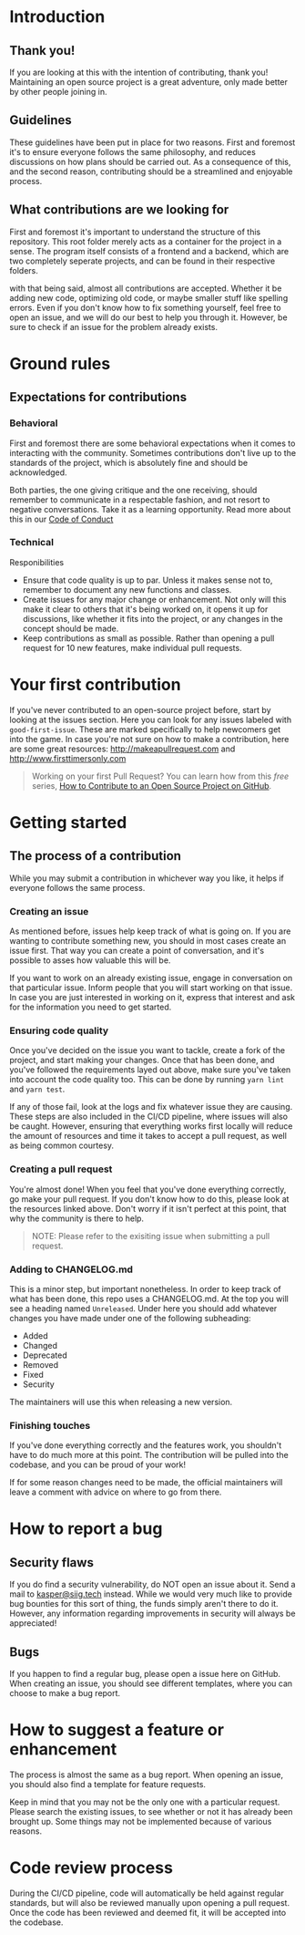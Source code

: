 # Introduction

## Thank you!

If you are looking at this with the intention of contributing, thank you! Maintaining an open source project is a great adventure, only made better by other people joining in.

## Guidelines

These guidelines have been put in place for two reasons. First and foremost it's to ensure everyone follows the same philosophy, and reduces discussions on how plans should be carried out. As a consequence of this, and the second reason, contributing should be a streamlined and enjoyable process.

## What contributions are we looking for

First and foremost it's important to understand the structure of this repository. This root folder merely acts as a container for the project in a sense. The program itself consists of a frontend and a backend, which are two completely seperate projects, and can be found in their respective folders.

with that being said, almost all contributions are accepted. Whether it be adding new code, optimizing old code, or maybe smaller stuff like spelling errors. Even if you don't know how to fix something yourself, feel free to open an issue, and we will do our best to help you through it. However, be sure to check if an issue for the problem already exists.

# Ground rules

## Expectations for contributions

### Behavioral

First and foremost there are some behavioral expectations when it comes to interacting with the community. Sometimes contributions don't live up to the standards of the project, which is absolutely fine and should be acknowledged.

Both parties, the one giving critique and the one receiving, should remember to communicate in a respectable fashion, and not resort to negative conversations. Take it as a learning opportunity. Read more about this in our [Code of Conduct](CODE_OF_CONDUCT.md)

### Technical

Responibilities

- Ensure that code quality is up to par. Unless it makes sense not to, remember to document any new functions and classes.
- Create issues for any major change or enhancement. Not only will this make it clear to others that it's being worked on, it opens it up for discussions, like whether it fits into the project, or any changes in the concept should be made.
- Keep contributions as small as possible. Rather than opening a pull request for 10 new features, make individual pull requests.

# Your first contribution

If you've never contributed to an open-source project before, start by looking at the issues section. Here you can look for any issues labeled with `good-first-issue`. These are marked specifically to help newcomers get into the game. In case you're not sure on how to make a contribution, here are some great resources: http://makeapullrequest.com and http://www.firsttimersonly.com

> Working on your first Pull Request? You can learn how from this _free_ series, [How to Contribute to an Open Source Project on GitHub](https://egghead.io/series/how-to-contribute-to-an-open-source-project-on-github).

# Getting started

## The process of a contribution

While you may submit a contribution in whichever way you like, it helps if everyone follows the same process.

### Creating an issue

As mentioned before, issues help keep track of what is going on. If you are wanting to contribute something new, you should in most cases create an issue first. That way you can create a point of conversation, and it's possible to asses how valuable this will be.

If you want to work on an already existing issue, engage in conversation on that particular issue. Inform people that you will start working on that issue. In case you are just interested in working on it, express that interest and ask for the information you need to get started.

### Ensuring code quality

Once you've decided on the issue you want to tackle, create a fork of the project, and start making your changes. Once that has been done, and you've followed the requirements layed out above, make sure you've taken into account the code quality too. This can be done by running `yarn lint` and `yarn test`.

If any of those fail, look at the logs and fix whatever issue they are causing. These steps are also included in the CI/CD pipeline, where issues will also be caught. However, ensuring that everything works first locally will reduce the amount of resources and time it takes to accept a pull request, as well as being common courtesy.

### Creating a pull request

You're almost done! When you feel that you've done everything correctly, go make your pull request. If you don't know how to do this, please look at the resources linked above. Don't worry if it isn't perfect at this point, that why the community is there to help.

> NOTE: Please refer to the exisiting issue when submitting a pull request.

### Adding to CHANGELOG.md

This is a minor step, but important nonetheless. In order to keep track of what has been done, this repo uses a CHANGELOG.md. At the top you will see a heading named `Unreleased`. Under here you should add whatever changes you have made under one of the following subheading:

- Added
- Changed
- Deprecated
- Removed
- Fixed
- Security

The maintainers will use this when releasing a new version.

### Finishing touches

If you've done everything correctly and the features work, you shouldn't have to do much more at this point. The contribution will be pulled into the codebase, and you can be proud of your work!

If for some reason changes need to be made, the official maintainers will leave a comment with advice on where to go from there.

# How to report a bug

## Security flaws

If you do find a security vulnerability, do NOT open an issue about it. Send a mail to kasper@siig.tech instead. While we would very much like to provide bug bounties for this sort of thing, the funds simply aren't there to do it. However, any information regarding improvements in security will always be appreciated!

## Bugs

If you happen to find a regular bug, please open a issue here on GitHub. When creating an issue, you should see different templates, where you can choose to make a bug report.

# How to suggest a feature or enhancement

The process is almost the same as a bug report. When opening an issue, you should also find a template for feature requests.

Keep in mind that you may not be the only one with a particular request. Please search the existing issues, to see whether or not it has already been brought up. Some things may not be implemented because of various reasons.

# Code review process

During the CI/CD pipeline, code will automatically be held against regular standards, but will also be reviewed manually upon opening a pull request. Once the code has been reviewed and deemed fit, it will be accepted into the codebase.
